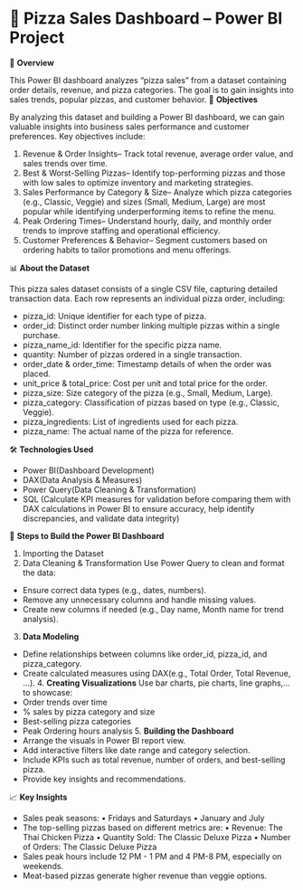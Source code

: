 <h1><b>🍕 Pizza Sales Dashboard – Power BI Project</b></h1>

📌 **Overview**

This Power BI dashboard analyzes “pizza sales” from a dataset containing order details, revenue, and pizza categories. The goal is to gain insights into sales trends, popular pizzas, and customer behavior.
🎯 **Objectives**

By analyzing this dataset and building a Power BI dashboard, we can gain valuable insights into business sales performance and customer preferences. Key objectives include:
1. Revenue & Order Insights– Track total revenue, average order value, and sales trends over time.
2. Best & Worst-Selling Pizzas– Identify top-performing pizzas and those with low sales to optimize inventory and marketing strategies.
3. Sales Performance by Category & Size– Analyze which pizza categories (e.g., Classic, Veggie) and sizes (Small, Medium, Large) are most popular while identifying underperforming items to refine the menu.
4. Peak Ordering Times– Understand hourly, daily, and monthly order trends to improve staffing and operational efficiency.
5. Customer Preferences & Behavior– Segment customers based on ordering habits to tailor promotions and menu offerings.

 📊 **About the Dataset**

This pizza sales dataset consists of a single CSV file, capturing detailed transaction data. Each row represents an individual pizza order, including:
- pizza_id: Unique identifier for each type of pizza.
- order_id: Distinct order number linking multiple pizzas within a single purchase.
- pizza_name_id: Identifier for the specific pizza name.
- quantity: Number of pizzas ordered in a single transaction.
- order_date & order_time: Timestamp details of when the order was placed.
- unit_price & total_price: Cost per unit and total price for the order.
- pizza_size: Size category of the pizza (e.g., Small, Medium, Large).
- pizza_category: Classification of pizzas based on type (e.g., Classic, Veggie).
- pizza_ingredients: List of ingredients used for each pizza.
- pizza_name: The actual name of the pizza for reference.

 🛠️ **Technologies Used**
- Power BI(Dashboard Development)
- DAX(Data Analysis & Measures)
- Power Query(Data Cleaning & Transformation)
- SQL (Calculate KPI measures for validation before comparing them with DAX calculations in Power BI to ensure accuracy, help identify discrepancies, and validate data integrity)

 🚀 **Steps to Build the Power BI Dashboard**
   1. Importing the Dataset
   2. Data Cleaning & Transformation
Use Power Query to clean and format the data:
  - Ensure correct data types (e.g., dates, numbers).
  - Remove any unnecessary columns and handle missing values.
  - Create new columns if needed (e.g., Day name, Month name for trend analysis).
   3. **Data Modeling**
- Define relationships between columns like order_id, pizza_id, and pizza_category.
- Create calculated measures using DAX(e.g., Total Order, Total Revenue, …).
   4. **Creating Visualizations**
Use bar charts, pie charts, line graphs,… to showcase:
- Order trends over time
- % sales by pizza category and size
- Best-selling pizza categories
- Peak Ordering hours analysis
   5. **Building the Dashboard**
- Arrange the visuals in Power BI report view.
- Add interactive filters like date range and category selection.
- Include KPIs such as total revenue, number of orders, and best-selling pizza.
- Provide key insights and recommendations.
  
 📈 **Key Insights**
 
- Sales peak seasons:
 •	Fridays and Saturdays
 •	January and July
- The top-selling pizzas based on different metrics are:
 •	Revenue: The Thai Chicken Pizza
 •	Quantity Sold: The Classic Deluxe Pizza
 •	Number of Orders: The Classic Deluxe Pizza
- Sales peak hours include 12 PM - 1 PM and 4 PM-8 PM, especially on weekends.
- Meat-based pizzas generate higher revenue than veggie options.


